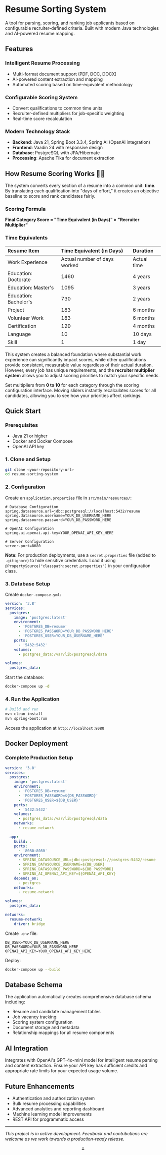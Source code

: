 
# Resume Sorting System

A tool for parsing, scoring, and ranking job applicants based on configurable recruiter-defined criteria. Built with modern Java technologies and AI-powered resume mapping.

## **Features**

### **Intelligent Resume Processing**

- Multi-format document support (PDF, DOC, DOCX)
- AI-powered content extraction and mapping
- Automated scoring based on time-equivalent methodology


### **Configurable Scoring System**

- Convert qualifications to common time units
- Recruiter-defined multipliers for job-specific weighting
- Real-time score recalculation


### **Modern Technology Stack**

- **Backend**: Java 21, Spring Boot 3.3.4, Spring AI (OpenAI integration)
- **Frontend**: Vaadin 24 with responsive design
- **Database**: PostgreSQL with JPA/Hibernate
- **Processing**: Apache Tika for document extraction


## **How Resume Scoring Works 🧑‍💻**

The system converts every section of a resume into a common unit: **time**. By translating each qualification into "days of effort," it creates an objective baseline to score and rank candidates fairly.

### **Scoring Formula**

**Final Category Score = "Time Equivalent (in Days)" × "Recruiter Multiplier"**

### **Time Equivalents**

| Resume Item | Time Equivalent (in Days) | Duration |
| :-- | :-- | :-- |
| Work Experience | Actual number of days worked | Actual time |
| Education: Doctorate | 1460 | 4 years |
| Education: Master's | 1095 | 3 years |
| Education: Bachelor's | 730 | 2 years |
| Project | 183 | 6 months |
| Volunteer Work | 183 | 6 months |
| Certification | 120 | 4 months |
| Language | 10 | 10 days |
| Skill | 1 | 1 day |


This system creates a balanced foundation where substantial work experience can significantly impact scores, while other qualifications provide consistent, measurable value regardless of their actual duration. However, every job has unique requirements, and the **recruiter multiplier system** allows you to adjust scoring priorities to match your specific needs.

Set multipliers from **0 to 10** for each category through the scoring configuration interface. Moving sliders instantly recalculates scores for all candidates, allowing you to see how your priorities affect rankings.

## **Quick Start**

### **Prerequisites**

- Java 21 or higher
- Docker and Docker Compose
- OpenAI API key


### **1. Clone and Setup**

```bash
git clone <your-repository-url>
cd resume-sorting-system
```


### **2. Configuration**

Create an `application.properties` file in `src/main/resources/`:

```properties
# Database Configuration
spring.datasource.url=jdbc:postgresql://localhost:5432/resume
spring.datasource.username=YOUR_DB_USERNAME_HERE
spring.datasource.password=YOUR_DB_PASSWORD_HERE

# OpenAI Configuration
spring.ai.openai.api-key=YOUR_OPENAI_API_KEY_HERE

# Server Configuration
server.port=8080
```

**Note**: For production deployments, use a `secret.properties` file (added to `.gitignore`) to hide sensitive credentials. Load it using `@PropertySource("classpath:secret.properties")` in your configuration class.

### **3. Database Setup**

Create `docker-compose.yml`:

```yaml
version: '3.8'
services:
  postgres:
    image: 'postgres:latest'
    environment:
      - 'POSTGRES_DB=resume'
      - 'POSTGRES_PASSWORD=YOUR_DB_PASSWORD_HERE'
      - 'POSTGRES_USER=YOUR_DB_USERNAME_HERE'
    ports:
      - '5432:5432'
    volumes:
      - postgres_data:/var/lib/postgresql/data

volumes:
  postgres_data:
```

Start the database:

```bash
docker-compose up -d
```


### **4. Run the Application**

```bash
# Build and run
mvn clean install
mvn spring-boot:run
```

Access the application at `http://localhost:8080`

## **Docker Deployment**

### **Complete Production Setup**

```yaml
version: '3.8'
services:
  postgres:
    image: 'postgres:latest'
    environment:
      - 'POSTGRES_DB=resume'
      - 'POSTGRES_PASSWORD=${DB_PASSWORD}'
      - 'POSTGRES_USER=${DB_USER}'
    ports:
      - '5432:5432'
    volumes:
      - postgres_data:/var/lib/postgresql/data
    networks:
      - resume-network

  app:
    build: .
    ports:
      - '8080:8080'
    environment:
      - SPRING_DATASOURCE_URL=jdbc:postgresql://postgres:5432/resume
      - SPRING_DATASOURCE_USERNAME=${DB_USER}
      - SPRING_DATASOURCE_PASSWORD=${DB_PASSWORD}
      - SPRING_AI_OPENAI_API_KEY=${OPENAI_API_KEY}
    depends_on:
      - postgres
    networks:
      - resume-network

volumes:
  postgres_data:

networks:
  resume-network:
    driver: bridge
```

Create `.env` file:

```env
DB_USER=YOUR_DB_USERNAME_HERE
DB_PASSWORD=YOUR_DB_PASSWORD_HERE
OPENAI_API_KEY=YOUR_OPENAI_API_KEY_HERE
```

Deploy:

```bash
docker-compose up --build
```


## **Database Schema**

The application automatically creates comprehensive database schema including:

- Resume and candidate management tables
- Job vacancy tracking
- Scoring system configuration
- Document storage and metadata
- Relationship mappings for all resume components


## **AI Integration**

Integrates with OpenAI's GPT-4o-mini model for intelligent resume parsing and content extraction. Ensure your API key has sufficient credits and appropriate rate limits for your expected usage volume.

## **Future Enhancements**

- Authentication and authorization system
- Bulk resume processing capabilities
- Advanced analytics and reporting dashboard
- Machine learning model improvements
- REST API for programmatic access

---

*This project is in active development. Feedback and contributions are welcome as we work towards a production-ready release.*

<div style="text-align: center">⁂</div>

